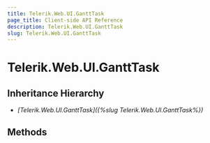 ```yaml
---
title: Telerik.Web.UI.GanttTask
page_title: Client-side API Reference
description: Telerik.Web.UI.GanttTask
slug: Telerik.Web.UI.GanttTask
---
```


# Telerik.Web.UI.GanttTask 

## Inheritance Hierarchy

* *[Telerik.Web.UI.GanttTask]({%slug Telerik.Web.UI.GanttTask%})*

## Methods